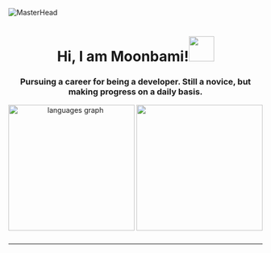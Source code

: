 ![MasterHead](https://github.com/moonbamijam/moonbamijam/assets/141120384/3c71ccdf-1c13-4286-a1f3-c30f4907c180)
<h1 align="center">Hi, I am Moonbami!<img src="https://media.tenor.com/SNL9_xhZl9oAAAAi/waving-hand-joypixels.gif" width="50" height="50" /></h1>

###

<h3 align="center">Pursuing a career for being a developer. Still a novice, but making progress on a daily basis.</h3>
<div align="center">
  <img src="https://github-readme-stats.vercel.app/api/top-langs?username=moonbamijam&locale=en&hide_title=false&layout=compact&card_width=320&langs_count=10&theme=city_lights&bg_color=00000000&hide_border=true" height="250" alt="languages graph"  />
  <img height="250" src="https://media1.tenor.com/m/PyNliHCBh4IAAAAC/hoshimachi-suisei-hosimati-suisei.gif"  /> 
</div> 

###

<div align="center">
<!--   <img src="https://github-readme-stats.vercel.app/api?username=moonbamijam&hide_title=false&hide_rank=false&show=reviews&show_icons=true&include_all_commits=true&count_private=true&disable_animations=false&theme=city_lights&bg_color=00000000&locale=en&hide_border=true" height="180" alt="stats graph"  />  -->
</div>

###

<!-- <h2 align="center">Tech Stacks</h2> -->

###

<div align="center">
  <a href="https://go-skill-icons.vercel.app/">
    <!-- By favorites -->
<!--     <img src="https://go-skill-icons.vercel.app/api/icons?i=ts,js,py,react,nextjs,vite,godot,tailwind,sass,css,html,express,nodejs,mongodb,firebase,pnpm,vscode,ps,figma&perline=7" /> -->
    <!-- By alphabetical -->
<!--     <img src="https://go-skill-icons.vercel.app/api/icons?i=css,express,figma,firebase,godot,html,js,mongodb,nextjs,nodejs,ps,pnpm,py,react,renpy,sass,tailwind,ts,vite,vscode&perline=7" /> -->
  </a>
</div>

###

<!-- <h3 align="center">Let's build from here!</h3> -->

###


###
---
